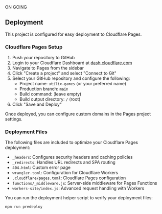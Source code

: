 ON GOING

## Deployment

This project is configured for easy deployment to Cloudflare Pages.

### Cloudflare Pages Setup

1. Push your repository to GitHub
2. Login to your Cloudflare Dashboard at [dash.cloudflare.com](https://dash.cloudflare.com)
3. Navigate to Pages from the sidebar
4. Click "Create a project" and select "Connect to Git"
5. Select your GitHub repository and configure the following:
   - Project name: `utilix-games` (or your preferred name)
   - Production branch: `main`
   - Build command: (leave empty)
   - Build output directory: `/` (root)
6. Click "Save and Deploy"

Once deployed, you can configure custom domains in the Pages project settings.

### Deployment Files

The following files are included to optimize your Cloudflare Pages deployment:

- `_headers`: Configures security headers and caching policies
- `_redirects`: Handles URL redirects and SPA routing
- `404.html`: Custom error page
- `wrangler.toml`: Configuration for Cloudflare Workers
- `.cloudflare/pages.toml`: Cloudflare Pages configuration
- `functions/_middleware.js`: Server-side middleware for Pages Functions
- `workers-site/index.js`: Advanced request handling with Workers

You can run the deployment helper script to verify your deployment files:

```bash
npm run predeploy
```